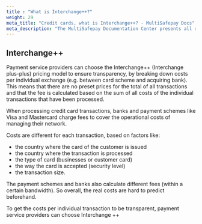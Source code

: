 ```yaml
---
title : "What is Interchange++?"
weight: 29
meta_title: "Credit cards, what is Interchange++? - MultiSafepay Docs"
meta_description: "The MultiSafepay Documentation Center presents all relevant information about our Plugins and API. You can also find support pages for payment methods, tools and general questions as well as the contact details of our Support and Integration Teams."
---
```

## Interchange++
Payment service providers can choose the Interchange++ (Interchange plus-plus) pricing model to ensure transparency, by breaking down costs per individual exchange (e.g. between card scheme and acquiring bank). This means that there are no preset prices for the total of all transactions and that the fee is calculated based on the sum of all costs of the individual transactions that have been processed. 

When processing credit card transactions, banks and payment schemes like Visa and Mastercard charge fees to cover the operational costs of managing their network.

Costs are different for each transaction, based on factors like:

* the country where the card of the customer is issued
* the country where the transaction is processed
* the type of card (businesses or customer card)
* the way the card is accepted (security level)
* the transaction size.

The payment schemes and banks also calculate different fees (within a certain bandwidth). So overall, the real costs are hard to predict beforehand.

To get the costs per individual transaction to be transparent, payment service providers can choose Interchange ++   



